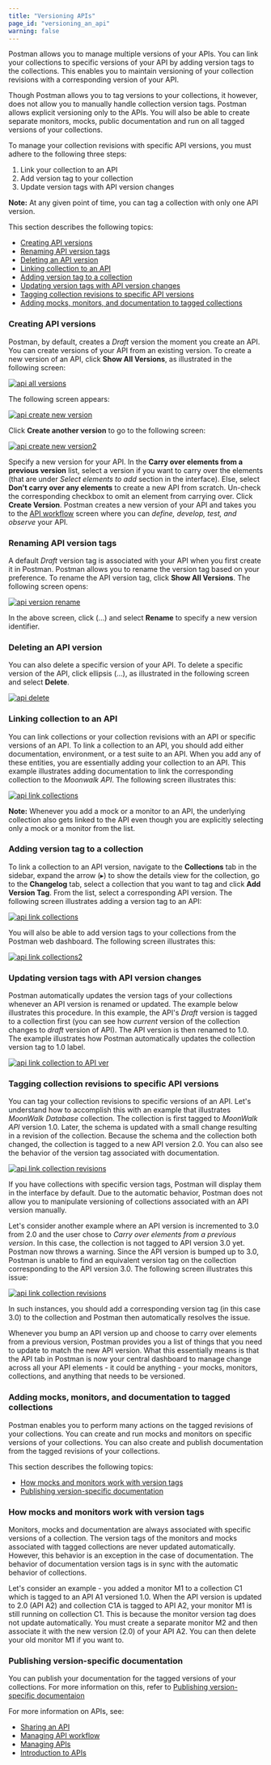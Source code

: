 ```yaml
---
title: "Versioning APIs"
page_id: "versioning_an_api"
warning: false
---
```


Postman allows you to manage multiple versions of your APIs. You can link your collections to specific versions of your API by adding version tags to the collections. This enables you to maintain versioning of your collection revisions with a corresponding version of your API. 

Though Postman allows you to tag versions to your collections, it however, does not allow you to manually handle collection version tags. Postman allows explicit versioning only to the APIs. You will also be able to create separate monitors, mocks, public documentation and run on all tagged versions of your collections. 

To manage your collection revisions with specific API versions, you must adhere to the following three steps:

1. Link your collection to an API
2. Add version tag to your collection
3. Update version tags with API version changes 

**Note:** At any given point of time, you can tag a collection with only one API version.      

This section describes the following topics:

* [Creating API versions](#creating-api-versions)
* [Renaming API version tags](#renaming-api-version-tags)
* [Deleting an API version](#deleting-an-api-version)
* [Linking collection to an API](#linking-collection-to-an-api)
* [Adding version tag to a collection](#adding-version-tag-to-a-collection)
* [Updating version tags with API version changes](#updating-version-tags-with-api-version-changes)
* [Tagging collection revisions to specific API versions](#tagging-collection-revisions-to-specific-API-versions)
* [Adding mocks, monitors, and documentation to tagged collections](#adding-mocks,-monitors,-and-documentation-to-tagged-collections)

### Creating API versions

Postman, by default, creates a *Draft* version the moment you create an API. You can create versions of your API from an existing version. To create a new version of an API, click **Show All Versions**, as illustrated in the following screen:

[![api all versions](https://s3.amazonaws.com/postman-static-getpostman-com/postman-docs/API-Create1-Showallversions1.png)](https://s3.amazonaws.com/postman-static-getpostman-com/postman-docs/API-Create1-Showallversions1.png)

The following screen appears:

[![api create new version](https://s3.amazonaws.com/postman-static-getpostman-com/postman-docs/API-Create1-NewVersion1.png)](https://s3.amazonaws.com/postman-static-getpostman-com/postman-docs/API-Create1-NewVersion1.png)

Click **Create another version** to go to the following screen:

[![api create new version2](https://s3.amazonaws.com/postman-static-getpostman-com/postman-docs/API-Create1-NewVersion2.png)](https://s3.amazonaws.com/postman-static-getpostman-com/postman-docs/API-Create1-NewVersion2.png)

Specify a new version for your API. In the **Carry over elements from a previous version** list, select a version if you want to carry over the elements (that are under *Select elements to add* section in the interface). Else, select **Don't carry over any elements** to create a new API from scratch. Un-check the corresponding checkbox to omit an element from carrying over. Click **Create Version**. Postman creates a new version of your API and takes you to the [API workflow]((/docs/v6/postman/working_with_apis/managing-api-workflow)) screen where you can *define, develop, test, and observe* your API. 

### Renaming API version tags

A default *Draft* version tag is associated with your API when you first create it in Postman. Postman allows you to rename the version tag based on your preference. To rename the API version tag, click **Show All Versions**. The following screen opens:

[![api version rename](https://s3.amazonaws.com/postman-static-getpostman-com/postman-docs/API-Version-Rename1.png)](https://s3.amazonaws.com/postman-static-getpostman-com/postman-docs/API-Version-Rename1.png)

In the above screen, click (...) and select **Rename** to specify a new version identifier. 

### Deleting an API version

You can also delete a specific version of your API. To delete a specific version of the API, click ellipsis (...), as illustrated in the following screen and select **Delete**. 

[![api delete](https://s3.amazonaws.com/postman-static-getpostman-com/postman-docs/API-Delete-Version1.png)](https://s3.amazonaws.com/postman-static-getpostman-com/postman-docs/API-Delete-Version1.png)


### Linking collection to an API

You can link collections or your collection revisions with an API or specific versions of an API. To link a collection to an API, you should add either documentation, environment, or a test suite to an API. When you add any of these entities, you are essentially adding your collection to an API. This example illustrates adding documentation to link the corresponding collection to the *Moonwalk API*. The following screen illustrates this:

[![api link collections](https://s3.amazonaws.com/postman-static-getpostman-com/postman-docs/API-LinkCollections3.gif)](https://s3.amazonaws.com/postman-static-getpostman-com/postman-docs/API-Link-Collections3.gif)

**Note:** Whenever you add a mock or a monitor to an API, the underlying collection also gets linked to the API even though you are explicitly selecting only a mock or a monitor from the list.  

### Adding version tag to a collection

To link a collection to an API version, navigate to the **Collections** tab in the sidebar, expand the arrow (&#9656;) to show the details view for the collection, go to the **Changelog** tab, select a collection that you want to tag and click **Add Version Tag**. From the list, select a corresponding API version. The following screen illustrates adding a version tag to an API:

[![api link collections](https://s3.amazonaws.com/postman-static-getpostman-com/postman-docs/API-Add-Version-to-Collection.gif)](https://s3.amazonaws.com/postman-static-getpostman-com/postman-docs/API-Link-Collections1.gif)

You will also be able to add version tags to your collections from the Postman web dashboard. The following screen illustrates this:

[![api link collections2](https://s3.amazonaws.com/postman-static-getpostman-com/postman-docs/API-Add-Version-to-Collection2.png)](https://s3.amazonaws.com/postman-static-getpostman-com/postman-docs/API-Link-Collections2.png)


### Updating version tags with API version changes

Postman automatically updates the version tags of your collections whenever an API version is renamed or updated. The example below illustrates this procedure. In this example, the API's *Draft* version is tagged to a collection first (you can see how *current* version of the collection changes to *draft* version of API). The API version is then renamed to 1.0. The example illustrates how Postman automatically updates the collection version tag to 1.0 label.

[![api link collection to API ver](https://s3.amazonaws.com/postman-static-getpostman-com/postman-docs/API-Link-Collection-to-APIVersion1.gif)](https://s3.amazonaws.com/postman-static-getpostman-com/postman-docs/API-Link-Collection-to-APIVersion1.gif)


### Tagging collection revisions to specific API versions 

 You can tag your collection revisions to specific versions of an API. Let's understand how to accomplish this with an example that illustrates *MoonWalk Database* collection. The collection is first tagged to *MoonWalk API* version 1.0. Later, the schema is updated with a small change resulting in a revision of the collection. Because the schema and the collection both changed, the collection is tagged to a new API version 2.0. You can also see the behavior of the version tag associated with documentation. 

[![api link collection revisions](https://s3.amazonaws.com/postman-static-getpostman-com/postman-docs/API-Collection-Revs-to-APIVersion1.gif)](https://s3.amazonaws.com/postman-static-getpostman-com/postman-docs/API-Link-Collection-to-APIVersion1.gif)

If you have collections with specific version tags, Postman will display them in the interface by default. Due to the automatic behavior, Postman does not allow you to manipulate versioning of collections associated with an API version manually. 

Let's consider another example where an API version is incremented to 3.0 from 2.0 and the user chose to *Carry over elements from a previous version*. In this case, the collection is not tagged to API version 3.0 yet. Postman now throws a warning. Since the API version is bumped up to 3.0, Postman is unable to find an equivalent version tag on the collection corresponding to the API version 3.0. The following screen illustrates this issue:

[![api link collection revisions](https://s3.amazonaws.com/postman-static-getpostman-com/postman-docs/API-Version-Mismatch1.gif)](https://s3.amazonaws.com/postman-static-getpostman-com/postman-docs/API-Version-Mismatch1.gif)

In such instances, you should add a corresponding version tag (in this case 3.0) to the collection and Postman then automatically resolves the issue.

Whenever you bump an API version up and choose to carry over elements from a previous version, Postman provides you a list of things that you need to update to match the new API version. What this essentially means is that the API tab in Postman is now your central dashboard to manage change across all your API elements - it could be anything -  your mocks, monitors, collections, and anything that needs to be versioned. 

### Adding mocks, monitors, and documentation to tagged collections

Postman enables you to perform many actions on the tagged revisions of your collections. You can create and run mocks and monitors on specific versions of your collections. You can also create and publish documentation from the tagged revisions of your collections. 

This section describes the following topics:

* [How mocks and monitors work with version tags](#how-mocks-and-monitors-work-with-version-tags)
* [Publishing version-specific documentation](#publishing-version-specific-documentation)

### How mocks and monitors work with version tags

Monitors, mocks and documentation are always associated with specific versions of a collection. The version tags of the monitors and mocks associated with tagged collections are never updated automatically. However, this behavior is an exception in the case of documentation. The behavior of documentation version tags is in sync with the automatic behavior of collections.

Let's consider an example - you added a monitor M1 to a collection C1 which is tagged to an API A1 versioned 1.0. When the API version is updated to 2.0 (API A2) and collection C1A is tagged to API A2, your monitor M1 is still running on collection C1. This is because the monitor version tag does not update automatically. You must create a separate monitor M2 and then associate it with the new version (2.0) of your API A2. You can then delete your old monitor M1 if you want to. 

### Publishing version-specific documentation

You can publish your documentation for the tagged versions of your collections. 
For more information on this, refer to [Publishing version-specific documentaion](/docs/v6/postman/api_documentation/publishing_public_docs)

For more information on APIs, see:

* [Sharing an API](/docs/v6/postman/working_with_apis/sharing_apis)
* [Managing API workflow](/docs/v6/postman/working_with_apis/managing-api-workflow)
* [Managing APIs](/docs/v6/postman/working_with_apis/managing-apis)
* [Introduction to APIs](/docs/v6/postman/working_with_apis/introduction-to-apis)





